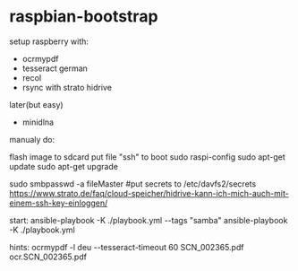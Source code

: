 # raspbian-bootstrap
setup raspberry
with:
- ocrmypdf
- tesseract german
- recol
- rsync with strato hidrive

later(but easy)
- minidlna

manualy do:

flash image to sdcard
put file "ssh" to boot
sudo raspi-config
sudo apt-get update
sudo apt-get upgrade

sudo smbpasswd -a fileMaster
#put secrets to /etc/davfs2/secrets
https://www.strato.de/faq/cloud-speicher/hidrive-kann-ich-mich-auch-mit-einem-ssh-key-einloggen/

start:
ansible-playbook -K ./playbook.yml --tags "samba"
ansible-playbook -K ./playbook.yml


hints:
ocrmypdf -l deu --tesseract-timeout 60 SCN_002365.pdf ocr.SCN_002365.pdf
